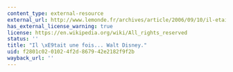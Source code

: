 ```yaml
---
content_type: external-resource
external_url: http://www.lemonde.fr/archives/article/2006/09/10/il-etait-une-fois-walt-disney_4310791_1819218.html?xtmc=&xtcr=8
has_external_license_warning: true
license: https://en.wikipedia.org/wiki/All_rights_reserved
status: ''
title: "Il \xE9tait une fois... Walt Disney."
uid: f2801c02-0102-4f2d-8679-42e2182f9f2b
wayback_url: ''
---
```

